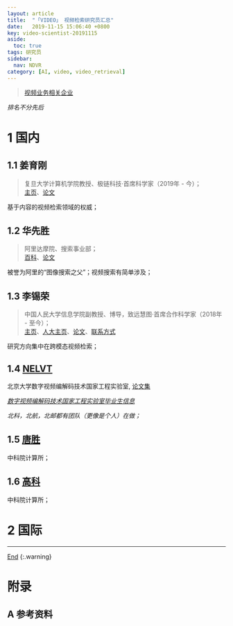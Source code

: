 ```yaml
---
layout: article
title:  "「VIDEO」 视频检索研究员汇总"
date:   2019-11-15 15:06:40 +0800
key: video-scientist-20191115
aside:
  toc: true
tags: 研究员
sidebar:
  nav: NDVR
category: [AI, video, video_retrieval]
---
```

<span id='head'></span>  
>[视频业务相关企业](/ai/video/video_retrieval/2019/11/14/company.html)     


<!--more-->
*排名不分先后*  


# 1 国内
## 1.1 姜育刚
>复旦大学计算机学院教授、极链科技·首席科学家（2019年 - 今）；     
[主页](http://www.yugangjiang.info/bioChn.html)、[论文](http://www.yugangjiang.info/pub-by-year.html)      

基于内容的视频检索领域的权威；    


## 1.2 华先胜
>阿里达摩院、搜索事业部；         
[百科](https://baike.baidu.com/item/%E5%8D%8E%E5%85%88%E8%83%9C/21501204)、[论文](https://scholar.google.com/citations?user=6G-l4o0AAAAJ&hl=zh-CN)

被誉为阿里的“图像搜索之父”；视频搜索有简单涉及；    

## 1.3 李锡荣
>中国人民大学信息学院副教授、博导，致远慧图·首席合作科学家（2018年 - 至今）；    
[主页](http://lixirong.net/)、[人大主页](http://info.ruc.edu.cn/academic_professor.php?teacher_id=44)、[论文](https://scholar.google.com/citations?hl=zh-CN&user=6m-ZQ1EAAAAJ)、[联系方式](http://www.escience.cn/people/xirong/index.html;jsessionid=ACA1E49E4F63E598078211FBBDD157FA-n1)         

研究方向集中在跨模态视频检索；    

## 1.4 [NELVT](http://idm.pku.edu.cn/)    
北京大学数字视频编解码技术国家工程实验室, [论文集](http://idm.pku.edu.cn/Slist/index/id/478)    

*[数字视频编解码技术国家工程实验室毕业生信息](http://www.jdl.ac.cn/rencai/nelvt_taolitianxia.asp)*     

*北科，北航，北邮都有团队（更像是个人）在做；*     

## 1.5 [唐胜](http://people.ucas.ac.cn/~shengtang)    
中科院计算所；    

## 1.6 [高科](http://sourcedb.ict.cas.cn/cn/jssrck/201310/t20131030_3965274.html)   
中科院计算所；    


# 2 国际


-------------------  
[End](#head)
{:.warning}  


# 附录


## A 参考资料
